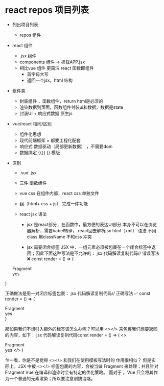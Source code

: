 # react repos 项目列表

- 列出项目列表
  - repos 组件

- react 组件
  - .jsx 组件
  - components 组件 -> 挂载APP.jsx
  - 相比vue 组件 更简洁 react 函数即组件
    - 首字母大写
    - 返回一个jsx，html 结构
  
- 组件类
  - 封装组件 ，函数组件，return html是必须的
  - 渲染数据到页面，函数组件封装ui和数据，数据是state
  - 封装UI + 响应式数据 原生js
   
  
- vue/react 相同/区别
  - 组件化思想
  - 现代前端框架
  = 都要工程化配套
  - 响应式 数据驱动（局部更新数据） ，不需要dom 
  - 数据绑定 {{}} {} 模版
- 区别
  - .vue .jsx
  - 三件 函数组件
  - vue css 在组件内部，react css 单独文件
  - 组（html+ css + js）  完成一件功能

  - react jsx 语法
    - jsx 是react部分，在函数中，最方便的表达UI部分
      本身不可以在浏览器解析，需要babel转译，
      react回去解析jsx html（xml） 语法
      不用class 用className 不和css 冲突

    - jsx 需要闭合标签
      JSX 中，一组元素必须被包裹在一个闭合标签中返回；因此下面这种写法是不允许的：
jsx 代码解读复制代码// 错误写法 ❌
const render = () => (
  <div>Fragment</div>
  <span>yes</span>
)

正确做法是用一对闭合标签包裹：
jsx 代码解读复制代码// 正确写法 ✅
const render = () => (
  <div>
    <div>Fragment</div>
    <span>yes</span>
  </div>
)

那如果我们不想引入额外的标签该怎么办呢？可以用 <></> 来包裹我们想要返回的内容，如下：
jsx 代码解读复制代码const render = () => (
  <>
    <div>Fragment</div>
    <span>yes</span>
  </>
)

乍一看，你是不是觉得  <></> 和我们在使用模板写法时的 <template></template> 作用很相似？
但是实际上，JSX 中被 <></> 标签包裹的内容，会被当做 Fragment 来处理；并且针对 Fragment Vue 在编译和渲染时会有特定的优化策略。
而对于 <template></template>，Vue 只会将其作为一个普通的元素渲染；所以要注意别搞混咯。

